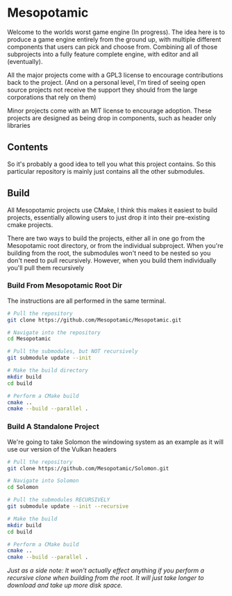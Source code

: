 # Mesopotamic

Welcome to the worlds worst game engine (In progress). The idea here is to produce a game engine entirely from the ground up, with multiple different components that users can pick and choose from. Combining all of those subprojects into a fully feature complete engine, with editor and all (eventually).

All the major projects come with a GPL3 license to encourage contributions back to the project. (And on a personal level, I'm tired of seeing open source projects not receive the support they should from the large corporations that rely on them)

Minor projects come with an MIT license to encourage adoption. These projects are designed as being drop in components, such as header only libraries 

## Contents

So it's probably a good idea to tell you what this project contains. So this particular repository is mainly just contains all the other submodules. 

## Build 

All Mesopotamic projects use CMake, I think this makes it easiest to build projects, essentially allowing users to just drop it into their pre-existing cmake projects.

There are two ways to build the projects, either all in one go from the Mesopotamic root directory, or from the individual subproject. When you're building from the root, the submodules won't need to be nested so you don't need to pull recursively. However, when you build them individually you'll pull them recursively 

### Build From Mesopotamic Root Dir

The instructions are all performed in the same terminal. 

```bash
# Pull the repository 
git clone https://github.com/Mesopotamic/Mesopotamic.git

# Navigate into the repository
cd Mesopotamic

# Pull the submodules, but NOT recursively
git submodule update --init

# Make the build directory
mkdir build
cd build

# Perform a CMake build
cmake ..
cmake --build --parallel .
```

### Build A Standalone Project

We're going to take Solomon the windowing system as an example as it will use our version of the Vulkan headers

```bash
# Pull the repository
git clone https://github.com/Mesopotamic/Solomon.git

# Navigate into Solomon
cd Solomon

# Pull the submodules RECURSIVELY
git submodule update --init --recursive

# Make the build
mkdir build
cd build

# Perform a CMake build
cmake ..
cmake --build --parallel .
```

*Just as a side note: It won't actually effect anything if you perform a recursive clone when building from the root. It will just take longer to download and take up more disk space.*

